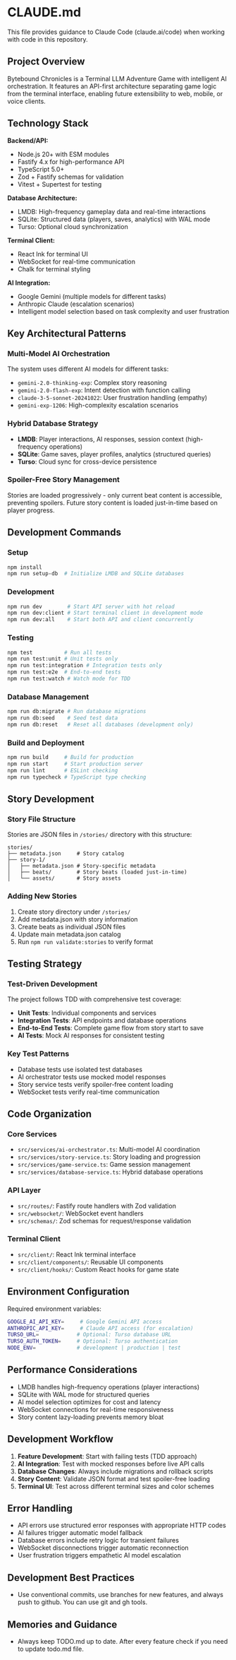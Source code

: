 # CLAUDE.md

This file provides guidance to Claude Code (claude.ai/code) when working with code in this repository.

## Project Overview

Bytebound Chronicles is a Terminal LLM Adventure Game with intelligent AI orchestration. It features an API-first architecture separating game logic from the terminal interface, enabling future extensibility to web, mobile, or voice clients.

## Technology Stack

**Backend/API:**
- Node.js 20+ with ESM modules
- Fastify 4.x for high-performance API
- TypeScript 5.0+
- Zod + Fastify schemas for validation
- Vitest + Supertest for testing

**Database Architecture:**
- LMDB: High-frequency gameplay data and real-time interactions
- SQLite: Structured data (players, saves, analytics) with WAL mode
- Turso: Optional cloud synchronization

**Terminal Client:**
- React Ink for terminal UI
- WebSocket for real-time communication
- Chalk for terminal styling

**AI Integration:**
- Google Gemini (multiple models for different tasks)
- Anthropic Claude (escalation scenarios)
- Intelligent model selection based on task complexity and user frustration

## Key Architectural Patterns

### Multi-Model AI Orchestration
The system uses different AI models for different tasks:
- `gemini-2.0-thinking-exp`: Complex story reasoning
- `gemini-2.0-flash-exp`: Intent detection with function calling
- `claude-3-5-sonnet-20241022`: User frustration handling (empathy)
- `gemini-exp-1206`: High-complexity escalation scenarios

### Hybrid Database Strategy
- **LMDB**: Player interactions, AI responses, session context (high-frequency operations)
- **SQLite**: Game saves, player profiles, analytics (structured queries)
- **Turso**: Cloud sync for cross-device persistence

### Spoiler-Free Story Management
Stories are loaded progressively - only current beat content is accessible, preventing spoilers. Future story content is loaded just-in-time based on player progress.

## Development Commands

### Setup
```bash
npm install
npm run setup-db  # Initialize LMDB and SQLite databases
```

### Development
```bash
npm run dev        # Start API server with hot reload
npm run dev:client # Start terminal client in development mode
npm run dev:all    # Start both API and client concurrently
```

### Testing
```bash
npm test          # Run all tests
npm run test:unit # Unit tests only
npm run test:integration # Integration tests only
npm run test:e2e  # End-to-end tests
npm run test:watch # Watch mode for TDD
```

### Database Management
```bash
npm run db:migrate # Run database migrations
npm run db:seed    # Seed test data
npm run db:reset   # Reset all databases (development only)
```

### Build and Deployment
```bash
npm run build     # Build for production
npm run start     # Start production server
npm run lint      # ESLint checking
npm run typecheck # TypeScript type checking
```

## Story Development

### Story File Structure
Stories are JSON files in `/stories/` directory with this structure:
```
stories/
├── metadata.json     # Story catalog
├── story-1/
│   ├── metadata.json # Story-specific metadata
│   ├── beats/        # Story beats (loaded just-in-time)
│   └── assets/       # Story assets
```

### Adding New Stories
1. Create story directory under `/stories/`
2. Add metadata.json with story information
3. Create beats as individual JSON files
4. Update main metadata.json catalog
5. Run `npm run validate:stories` to verify format

## Testing Strategy

### Test-Driven Development
The project follows TDD with comprehensive test coverage:
- **Unit Tests**: Individual components and services
- **Integration Tests**: API endpoints and database operations
- **End-to-End Tests**: Complete game flow from story start to save
- **AI Tests**: Mock AI responses for consistent testing

### Key Test Patterns
- Database tests use isolated test databases
- AI orchestrator tests use mocked model responses
- Story service tests verify spoiler-free content loading
- WebSocket tests verify real-time communication

## Code Organization

### Core Services
- `src/services/ai-orchestrator.ts`: Multi-model AI coordination
- `src/services/story-service.ts`: Story loading and progression
- `src/services/game-service.ts`: Game session management
- `src/services/database-service.ts`: Hybrid database operations

### API Layer
- `src/routes/`: Fastify route handlers with Zod validation
- `src/websocket/`: WebSocket event handlers
- `src/schemas/`: Zod schemas for request/response validation

### Terminal Client
- `src/client/`: React Ink terminal interface
- `src/client/components/`: Reusable UI components
- `src/client/hooks/`: Custom React hooks for game state

## Environment Configuration

Required environment variables:
```bash
GOOGLE_AI_API_KEY=     # Google Gemini API access
ANTHROPIC_API_KEY=     # Claude API access (for escalation)
TURSO_URL=            # Optional: Turso database URL
TURSO_AUTH_TOKEN=     # Optional: Turso authentication
NODE_ENV=             # development | production | test
```

## Performance Considerations

- LMDB handles high-frequency operations (player interactions)
- SQLite with WAL mode for structured queries
- AI model selection optimizes for cost and latency
- WebSocket connections for real-time responsiveness
- Story content lazy-loading prevents memory bloat

## Development Workflow

1. **Feature Development**: Start with failing tests (TDD approach)
2. **AI Integration**: Test with mocked responses before live API calls
3. **Database Changes**: Always include migrations and rollback scripts
4. **Story Content**: Validate JSON format and test spoiler-free loading
5. **Terminal UI**: Test across different terminal sizes and color schemes

## Error Handling

- API errors use structured error responses with appropriate HTTP codes
- AI failures trigger automatic model fallback
- Database errors include retry logic for transient failures
- WebSocket disconnections trigger automatic reconnection
- User frustration triggers empathetic AI model escalation

## Development Best Practices

- Use conventional commits, use branches for new features, and always push to github. You can use git and gh tools.

## Memories and Guidance

- Always keep TODO.md up to date. After every feature check if you need to update todo.md file.